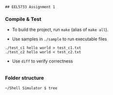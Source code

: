 `## EEL5733 Assignment 1
`
### Compile & Test

+ To build the project, run `make` (alias of `make all`).

+ Use samples in `./sample` to run executable files

```
./test_c1 hello world > test_c1.txt
./test_c2 hello world < test_c2.txt

```

+ Use `diff` to verify correctness
``` 

```

### Folder structure

```plaintext
~/Shell Simulator $ tree

```
